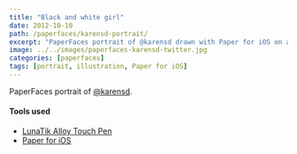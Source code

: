 ```yaml
---
title: "Black and white girl"
date: 2012-10-10
path: /paperfaces/karensd-portrait/
excerpt: "PaperFaces portrait of @karensd drawn with Paper for iOS on an iPad."
image: ../../images/paperfaces-karensd-twitter.jpg
categories: [paperfaces]
tags: [portrait, illustration, Paper for iOS]
---
```


PaperFaces portrait of [@karensd](https://twitter.com/karensd).

#### Tools used

- [LunaTik Alloy Touch Pen](https://www.amazon.com/gp/product/B00821TR7G/ref=as_li_ss_tl?ie=UTF8&tag=mademist-20&linkCode=as2&camp=1789&creative=390957&creativeASIN=B00821TR7G)
- [Paper for iOS](https://paper.bywetransfer.com/)
